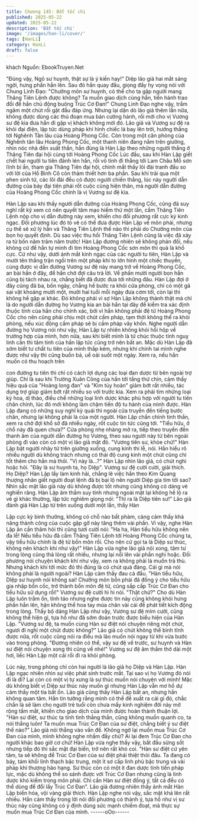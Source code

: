 ```yaml
---
title: Chương 145: Bất tốc chi
published: 2025-05-22
updated: 2025-05-22
description: 'Bất tốc chi'
image: '/images/han-li/cover/'
tags: [HanLi]
category: HanLi
draft: false
---
```


khách
Nguồn: EbookTruyen.Net

"Đúng vậy, Ngô sư huynh, thật sự là ý kiến hay!" Diệp lão giả hai
mắt sáng ngời, hưng phấn hẳn lên.
Sau đó hắn quay đầu, giọng đầy hy vọng nói với Chung Linh Đạo:
"Chưởng môn sư huynh, có thể cho ta gặp người mang Thăng
Tiên Lệnh được không? Ta muốn giao dịch cùng hắn, tiến hành
trao đổi để hắn chủ động buông Trúc Cơ Đan!"
Chung Linh Đạo nghe vậy, trầm ngâm một chút rồi gật đầu đáp
ứng. Nhưng lại dặn dò lão giả thêm lần nữa, không được dùng
các thủ đoạn mua bán cường hành, rồi mới cho vị Vương sư đệ
kia đưa hắn đi gặp vị khách không mời đó.
Lão giả và Vương sư đệ ra khỏi đại điện, lập tức dùng pháp khí
hình chiếc lá bay lên trời, hướng thẳng tới Nghênh Tân lâu của
Hoàng Phong Cốc.
Còn trong một căn phòng của Nghênh tân lâu Hoàng Phong Cốc,
một thanh niên đang nằm trên giường, nhìn nóc nhà đến xuất
thần, hắn đúng là Hàn Lập theo những người thắng ở Thăng Tiên
đại hội cùng tới Hoàng Phong Cốc
Lúc đầu, sau khi Hàn Lập giết chết hai người tu tiên đánh lén hắn,
rồi vô tình đi thẳng tới Lam Châu Mỗ sơn lĩnh bí ẩn, tham gia
Thăng Tiên đại hội, chính mắt thấy lôi đài tranh đấu so với lời của
Hồ Bình Cô còn thảm thiết hơn ba phần.
Sau khi trải qua một phen sinh tử, các lôi đài đều có được người
chiến thắng, lúc này người dẫn đường của bảy đại tiên phái rốt
cuộc cũng hiện thân, mà người dẫn đường của Hoàng Phong
Cốc chính là vị Vương sư đệ kia.

Hàn Lập sau khi thấy người dẫn đường của Hoàng Phong Cốc,
cũng đã suy nghĩ rất kỹ xem có nên quyết tâm mạo hiểm thử một
lần, cầm Thăng Tiên Lệnh nộp cho vị dẫn đường này xem, khiến
cho đối phương rất cực kỳ kinh ngạc.
Đối phương lúc đó tỏ vẻ có thể đưa được Hàn Lập về môn phái,
nhưng cụ thể sẽ xử lý hắn và Thăng Tiên Lệnh thế nào thì phải do
Chưởng môn của bọn họ quyết định. Dù sao việc thu hồi Thăng
Tiên Lệnh cũng là việc đã xảy ra từ bốn năm trăm năm trước!
Hàn Lập đương nhiên sẽ không phản đối, nếu không cứ để hắn
tự mình đi tìm Hoàng Phong Cốc sơn môn thì quả là khổ cực.
Cứ như vậy, dưới ánh mắt kinh ngạc của các người tu tiên, Hàn
Lập và mười tên thắng trận ngồi trên một pháp khí to lớn hình một
chiếc thuyền, cùng được vị dẫn đường Vương sư đệ này mang
trở về Hoàng Phong Cốc, an bài hắn ở đây, để hắn chờ đợi câu
trả lời. Về phần mười người bọn hắn cũng bị tách nhau ra, chẳng
biết đã được đưa tới những đâu.
Hàn Lập đợi ở đây cũng đã ba, bốn ngày, chẳng hề bước ra khỏi
cửa phòng, chỉ có một gã sai vặt khoảng mười một, mười hai tuổi
mỗi ngày đưa cơm tới, còn lại thì không hề gặp ai khác.
Đó không phải vì sợ Hàn Lập không thành thật mà chỉ là do người
dẫn đường họ Vương kia an bài hắn tại đây để kiểm tra xác định
thuộc tính của hắn cho chính xác, bởi vì hắn không phải đệ tử
Hoàng Phong Cốc cho nên cũng phải chịu một chút cấm pháp,
tạm thời không thể ra khỏi phòng, nếu xúc động cấm pháp sẽ bị
cấm pháp vây khốn.
Nghe người dẫn đường họ Vương nói như vậy, Hàn Lập tự nhiên
không khỏi hồi hộp về trường hợp của mình, hơn nữa, sau khi
biết mình là tứ chúc thuộc tính nguỵ linh căn thì tâm tình của hắn
lập tức cũng trở nên bất an.
Mặc dù Hàn Lập đã sớm biết tư chất tu tiên của mình thấp kém,
nhưng khi chính tai mình nghe được như vậy thì cũng buồn bả,
uể oải suốt một ngày. Xem ra, nếu hắn muốn có thu hoạch trên

con đường tu tiên thì chỉ có cách lợi dụng các loại đan dược từ
bên ngoài trợ giúp.
Chỉ là sau khi Trường Xuân Công của hắn tới tầng thứ chin, cảm
thấy hiệu quả của "Hoàng long đan" và "Kim tủy hoàn" giảm bớt
rất nhiều, tác dụng trợ giúp giảm bớt rất nhiều so với trước kia.
Xem ra phải tìm những loại kỳ hoa, dị thảo, điều chế những loại
linh dược khác phù hợp với người tu tiên chân chính, lúc đó mới
không làm chậm tiến độ tu hành của mình được.
Hàn Lập đang có những suy nghĩ kỳ quái thì ngoài cửa truyền
đến tiếng bước chân, nhưng lại không phải là của một người. Hàn
Lập chấn chỉnh tinh thần, xem ra chờ đợi khổ sở đã nhiều ngày,
rốt cuộc tin tức cũng tới.
"Tiểu hữu, ở chỗ này đã quen chưa?"
Cửa phòng nhẹ nhàng mở ra, tiếp theo truyền đến thanh âm của
người dẫn đường họ Vương, theo sau người này từ bên ngoài
phòng đi vào còn có một vị lão giả mặt đỏ.
"Vương tiên sư, khỏe chứ!" Hàn Lập bật người nhảy từ trên
giường xuống, cung kính thi lễ, nói. Hắn hiểu rõ nhiều người dù
không trách nhưng có thái độ cung kính một chút cũng chỉ tốt
thêm cho hắn mà thôi.
"Vị này là…?" Hàn Lập nhìn lão giả, có chút nghi hoặc hỏi.
"Đây là sư huynh ta, họ Diệp". Vương sư đệ cười cười, giải thích.
Họ Diệp? Hàn Lập lấy làm kinh hãi, chẳng lẽ việc hắn theo Kim
Quang thượng nhân giết người đoạt lệnh đã bị bại lộ nên người
Diệp gia tìm tới sao? Nhìn sắc mặt lão giả này dù không được tốt
nhưng cũng không có dáng vẻ nghiến răng. Hàn Lập âm thầm
suy tính nhưng ngoài mặt lại không hề lộ ra vẻ gì khác thường,
lập tức nghiêm giọng nói:
"Thì ra là Diệp tiên sư!"
Lão giả đánh giá Hàn Lập từ trên xuống dưới một lần, thấy Hàn

Lập cực kỳ bình thường, không có chỗ nào bất phàm, càng cảm
thấy khả năng thành công của cuộc gặp gỡ này tăng thêm vài
phần.
Vì vậy, nghe Hàn Lập ân cần thăm hỏi thì cũng tươi cười nói: "Ha
ha, Hàn tiểu hữu không nên đa lễ! Nếu tiểu hữu đã cầm Thăng
Tiên Lệnh tới Hoàng Phong Cốc chúng ta, vậy tiểu hữu chính là
đệ tử bổn môn rồi. Cho nên cứ gọi ta là Diệp sư thúc, không nên
khách khí như vậy!"
Hàn Lập vừa nghe lão giả nói xong, tâm tư trong lòng cũng thả
lỏng rất nhiều, nhưng lại nổi lên vài phần nghi hoặc.
Đối phương nói chuyện khách khí như vậy, xem ra không phải là
muốn trả thù. Nhưng khách khí tới mức đó thì đúng là có chút quá
đáng. Cái gì mà nói không phải là người ngoài? Hàn Lập cảm
thấy đau cả đầu.
"Hàn tiểu hữu, DIệp sư huynh nói không sai! Chưởng môn bổn
phái đã đồng ý cho tiểu hữu gia nhập bổn cốc, trở thành bổn môn
đệ tử, cũng sắp cấp Trúc Cơ Đan cho tiểu hữu sử dụng rồi!"
Vương sư đệ cười hì hì nói.
"Thật chứ?" Cho dù Hàn Lập luôn trầm ổn, tỉnh táo nhưng nghe
được tin này cũng không khỏi hưng phấn hẳn lên, hận không thể
hoa tay múa chân vài cái để phát tiết kích động trong lòng.
Thấy bộ dáng Hàn Lập như vậy, Vương sư đệ mỉm cười, cũng
không thể hiện gì, tựa hồ như đã sớm đoán trước được biểu hiện
của Hàn Lập.
"Vương sư đệ, ta muốn cùng Hàn sư điệt nói chuyện riêng một
chút, ngươi đi nghỉ một chút được không?" Lão giả có chút không
thể bình tĩnh được nữa, rốt cuộc cũng nói ra điều mà lão muốn
nói ngay từ khi vừa bước vào trong phòng.
"Đương nhiên có thể, vậy sư đệ về trước, sư huynh và Hàn sư
điệt nói chuyện xong thì cũng về nhé!" Vương sư đệ âm thầm thở
dài một hơi, liếc Hàn Lập một cái rồi đi ra khỏi phòng.

Lúc này, trong phòng chỉ còn hai người là lão giả họ Diệp và Hàn
Lập.
Hàn Lập ngạc nhiên nhìn sự việc phát sinh trước mắt. Tại sao vị
họ Vương đó nói đi là đi? Lại còn có một vị tự xưng là sư thúc
muốn nói chuyện với mình! Mặc dù không biết vị Diệp sư thúc này
muốn gì nhưng Hàn Lập vẫn mơ hồ dự cảm thấy một tia bất ổn.
Lão giả cũng thấy Hàn Lập bất an, nhưng hắn không quan tâm.
Hắn tin tưởng rằng mình có thể đề xuất ra cái gì đó, chắc chắn là
sẽ làm cho người trẻ tuổi còn chưa mấy kinh nghiệm đời này mở
rộng tầm mắt, khiến cho giao dịch của mình được hoàn thành
thuận lợi.
"Hàn sư điệt, sư thúc ta tính tình thẳng thắn, cũng không muốn
quanh co, ta nói thẳng luôn! Ta muốn mua Trúc Cơ Đan của sư
điệt, chẳng biết ý sư điệt thế nào?" Lão giả nói thẳng vào vấn đề.
Không ngờ lại muốn mua Trúc Cơ Đan của mình, mình không
nghe nhầm đấy chứ? Ai lại đem Trúc Cơ Đan cho người khác bao
giờ cơ chứ! Hàn Lập vừa nghe thấy vậy, bắt đầu sửng sốt nhưng
tiếp đó thì sắc mặt đại biến, trở nên rất khó coi.
"Hàn sư điệt cứ yên tâm, ta sẽ không để Trúc Cơ Đan của sư điệt
phải thiệt thòi đâu. Ta đang có bảy, tám khối linh thạch bậc trung,
một ít sơ cấp linh phù bậc trung và vài pháp khí thượng hảo hạng.
Sư thúc còn có một ít đan dược tinh tiến pháp lực, mặc dù không
thể so sánh được với Trúc Cơ Đan nhưng cũng là linh dược khó
kiếm trong môn phái. Chỉ cần Hàn sư điệt đồng ý, tất cả đều có
thể dùng để đổi lấy Trúc Cơ Đan". Lão giả đương nhiên thấy ánh
mắt Hàn Lập biến hóa, vội vàng giải thích.
Hàn Lập nghe nói vậy, sắc mặt khá lên rất nhiều. Hắn cảm thấy
trong lời nói đối phương có thành ý, tựa hồ như vị sư thúc này
cũng không có ý định dùng sức mạnh chiếm đoạt, mà thực sự
muốn mua Trúc Cơ Đan của mình.
------oOo------
